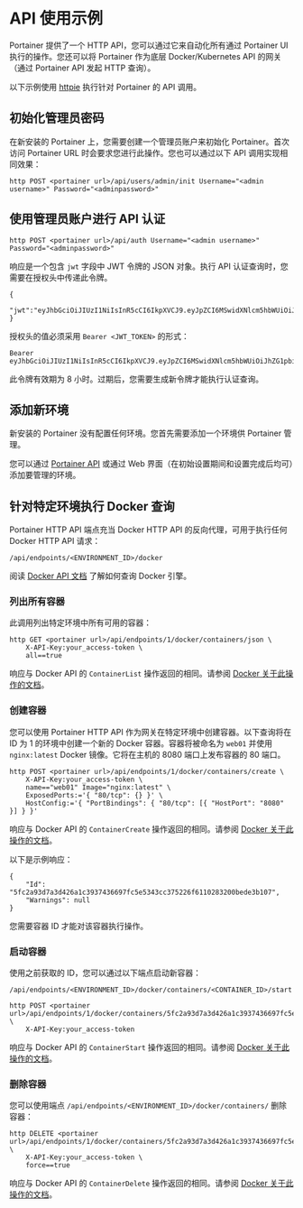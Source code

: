 # API 使用示例

Portainer 提供了一个 HTTP API，您可以通过它来自动化所有通过 Portainer UI 执行的操作。您还可以将 Portainer 作为底层 Docker/Kubernetes API 的网关（通过 Portainer API 发起 HTTP 查询）。

以下示例使用 [httpie](https://httpie.org/) 执行针对 Portainer 的 API 调用。

## 初始化管理员密码

在新安装的 Portainer 上，您需要创建一个管理员账户来初始化 Portainer。首次访问 Portainer URL 时会要求您进行此操作。您也可以通过以下 API 调用实现相同效果：

```
http POST <portainer url>/api/users/admin/init Username="<admin username>" Password="<adminpassword>"
```

## 使用管理员账户进行 API 认证

```
http POST <portainer url>/api/auth Username="<admin username>" Password="<adminpassword>"
```

响应是一个包含 `jwt` 字段中 JWT 令牌的 JSON 对象。执行 API 认证查询时，您需要在授权头中传递此令牌。

```
{
  "jwt":"eyJhbGciOiJIUzI1NiIsInR5cCI6IkpXVCJ9.eyJpZCI6MSwidXNlcm5hbWUiOiJhZG1pbiIsInJvbGUiOjEsImV4cCI6MTQ5OTM3NjE1NH0.NJ6vE8FY1WG6jsRQzfMqeatJ4vh2TWAeeYfDhP71YEE"
}
```

授权头的值必须采用 `Bearer <JWT_TOKEN>` 的形式：

```
Bearer eyJhbGciOiJIUzI1NiIsInR5cCI6IkpXVCJ9.eyJpZCI6MSwidXNlcm5hbWUiOiJhZG1pbiIsInJvbGUiOjEsImV4cCI6MTQ5OTM3NjE1NH0.NJ6vE8FY1WG6jsRQzfMqeatJ4vh2TWAeeYfDhP71YEE
```

此令牌有效期为 8 小时。过期后，您需要生成新令牌才能执行认证查询。

## 添加新环境

新安装的 Portainer 没有配置任何环境。您首先需要添加一个环境供 Portainer 管理。

您可以通过 [Portainer API](../admin/environments/add/api.md) 或通过 Web 界面（在初始设置期间和设置完成后均可）添加要管理的环境。

## 针对特定环境执行 Docker 查询

Portainer HTTP API 端点充当 Docker HTTP API 的反向代理，可用于执行任何 Docker HTTP API 请求：

`/api/endpoints/<ENVIRONMENT_ID>/docker`

阅读 [Docker API 文档](https://docs.docker.com/engine/api/) 了解如何查询 Docker 引擎。

### **列出所有容器**

此调用列出特定环境中所有可用的容器：

```
http GET <portainer url>/api/endpoints/1/docker/containers/json \
    X-API-Key:your_access-token \
    all==true
```

响应与 Docker API 的 `ContainerList` 操作返回的相同。请参阅 [Docker 关于此操作的文档](https://docs.docker.com/engine/api/v1.41/#operation/ContainerList)。

### **创建容器**

您可以使用 Portainer HTTP API 作为网关在特定环境中创建容器。以下查询将在 ID 为 1 的环境中创建一个新的 Docker 容器。容器将被命名为 `web01` 并使用 `nginx:latest` Docker 镜像。它将在主机的 8080 端口上发布容器的 80 端口。

```
http POST <portainer url>/api/endpoints/1/docker/containers/create \
    X-API-Key:your_access-token \
    name=="web01" Image="nginx:latest" \
    ExposedPorts:='{ "80/tcp": {} }' \
    HostConfig:='{ "PortBindings": { "80/tcp": [{ "HostPort": "8080" }] } }'
```

响应与 Docker API 的 `ContainerCreate` 操作返回的相同。请参阅 [Docker 关于此操作的文档](https://docs.docker.com/engine/api/v1.41/#operation/ContainerCreate)。

以下是示例响应：

```
{
    "Id": "5fc2a93d7a3d426a1c3937436697fc5e5343cc375226f6110283200bede3b107",
    "Warnings": null
}
```

您需要容器 ID 才能对该容器执行操作。

### **启动容器**

使用之前获取的 ID，您可以通过以下端点启动新容器：

`/api/endpoints/<ENVIRONMENT_ID>/docker/containers/<CONTAINER_ID>/start`

```
http POST <portainer url>/api/endpoints/1/docker/containers/5fc2a93d7a3d426a1c3937436697fc5e5343cc375226f6110283200bede3b107/start \
    X-API-Key:your_access-token
```

响应与 Docker API 的 `ContainerStart` 操作返回的相同。请参阅 [Docker 关于此操作的文档](https://docs.docker.com/engine/api/v1.41/#operation/ContainerStart)。

### **删除容器**

您可以使用端点 `/api/endpoints/<ENVIRONMENT_ID>/docker/containers/` 删除容器：

```
http DELETE <portainer url>/api/endpoints/1/docker/containers/5fc2a93d7a3d426a1c3937436697fc5e5343cc375226f6110283200bede3b107 \
    X-API-Key:your_access-token \
    force==true
```

响应与 Docker API 的 `ContainerDelete` 操作返回的相同。请参阅 [Docker 关于此操作的文档](https://docs.docker.com/engine/api/v1.41/#operation/ContainerDelete)。
